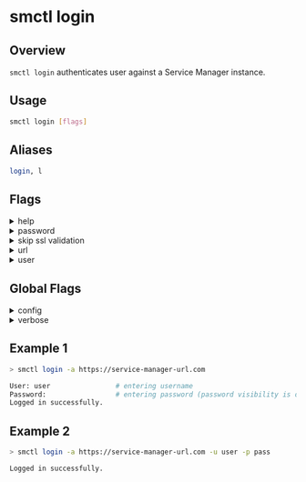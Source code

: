 # smctl login

## Overview
`smctl login` authenticates user against a Service Manager instance.

## Usage
```bash
smctl login [flags]
```

## Aliases
```bash
login, l
```

## Flags
<details>
  <summary>help</summary>
  <p>
    <code>--help</code> (alias: <code>-h</code>)
  </p>
  <p>
    Help for <i>login</i> command.
  </p>
</details>
<details>
  <summary>password</summary>
  <p>
    <code>--password</code> (alias: <code>-p</code>)
  </p>
  <p>
    User password.
  </p>
</details>
<details>
  <summary>skip ssl validation</summary>
  <p>
    <code>--skip-ssl-validation</code>
  </p>
  <p>
    Skip verification of the OAuth endpoint <b>Not recommended!</b>
  </p>
</details>
<details>
  <summary>url</summary>
  <p>
    <code>--url</code> (alias: <code>-a</code>)
  </p>
  <p>
    Base URL of the Service Manager.
  </p>
</details>
<details>
  <summary>user</summary>
  <p>
    <code>--user</code> (alias: <code>-u</code>)
  </p>
  <p>
    User ID.
  </p>
</details>

## Global Flags
<details>
  <summary>config</summary>
  <p>
    <code>--config</code>
  </p>
  <p>
    Set the path for the <b>smctl</b> <i>config.json</i> file (default is <i>$HOME/.sm/config.json</i>)
  </p>
</details>
<details>
  <summary>verbose</summary>
  <p>
    <code>--verbose</code> (alias: <code>-v</code>)
  </p>
  <p>
    Use verbose mode.
  </p>
</details>

## Example 1
```bash
> smctl login -a https://service-manager-url.com

User: user                # entering username
Password:                 # entering password (password visibility is disabled)
Logged in successfully.
```

## Example 2
```bash
> smctl login -a https://service-manager-url.com -u user -p pass

Logged in successfully.
```

